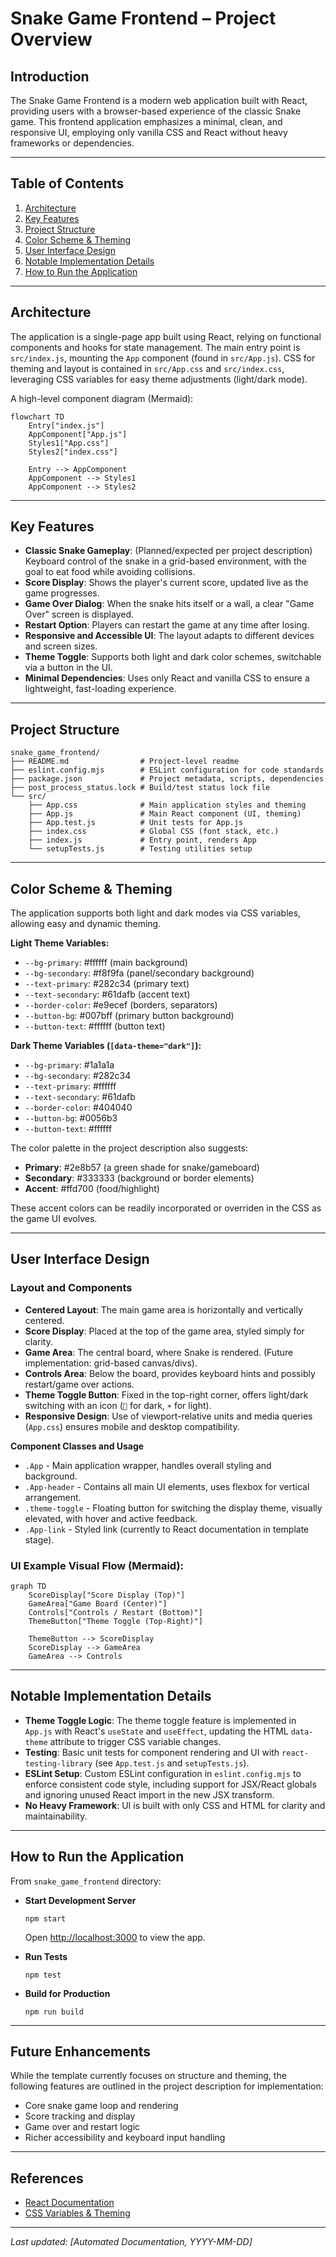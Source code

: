 # Snake Game Frontend – Project Overview

## Introduction

The Snake Game Frontend is a modern web application built with React, providing users with a browser-based experience of the classic Snake game. This frontend application emphasizes a minimal, clean, and responsive UI, employing only vanilla CSS and React without heavy frameworks or dependencies.

---

## Table of Contents

1. [Architecture](#architecture)
2. [Key Features](#key-features)
3. [Project Structure](#project-structure)
4. [Color Scheme & Theming](#color-scheme--theming)
5. [User Interface Design](#user-interface-design)
6. [Notable Implementation Details](#notable-implementation-details)
7. [How to Run the Application](#how-to-run-the-application)

---

## Architecture

The application is a single-page app built using React, relying on functional components and hooks for state management. The main entry point is `src/index.js`, mounting the `App` component (found in `src/App.js`). CSS for theming and layout is contained in `src/App.css` and `src/index.css`, leveraging CSS variables for easy theme adjustments (light/dark mode).

A high-level component diagram (Mermaid):

```mermaid
flowchart TD
    Entry["index.js"]
    AppComponent["App.js"]
    Styles1["App.css"]
    Styles2["index.css"]

    Entry --> AppComponent
    AppComponent --> Styles1
    AppComponent --> Styles2
```

---

## Key Features

- **Classic Snake Gameplay**: (Planned/expected per project description) Keyboard control of the snake in a grid-based environment, with the goal to eat food while avoiding collisions.
- **Score Display**: Shows the player's current score, updated live as the game progresses.
- **Game Over Dialog**: When the snake hits itself or a wall, a clear "Game Over" screen is displayed.
- **Restart Option**: Players can restart the game at any time after losing.
- **Responsive and Accessible UI**: The layout adapts to different devices and screen sizes.
- **Theme Toggle**: Supports both light and dark color schemes, switchable via a button in the UI.
- **Minimal Dependencies**: Uses only React and vanilla CSS to ensure a lightweight, fast-loading experience.

---

## Project Structure

```
snake_game_frontend/
├── README.md                # Project-level readme
├── eslint.config.mjs        # ESLint configuration for code standards
├── package.json             # Project metadata, scripts, dependencies
├── post_process_status.lock # Build/test status lock file
└── src/
    ├── App.css              # Main application styles and theming
    ├── App.js               # Main React component (UI, theming)
    ├── App.test.js          # Unit tests for App.js
    ├── index.css            # Global CSS (font stack, etc.)
    ├── index.js             # Entry point, renders App
    └── setupTests.js        # Testing utilities setup
```

---

## Color Scheme & Theming

The application supports both light and dark modes via CSS variables, allowing easy and dynamic theming.

**Light Theme Variables:**
- `--bg-primary`: #ffffff (main background)
- `--bg-secondary`: #f8f9fa (panel/secondary background)
- `--text-primary`: #282c34 (primary text)
- `--text-secondary`: #61dafb (accent text)
- `--border-color`: #e9ecef (borders, separators)
- `--button-bg`: #007bff (primary button background)
- `--button-text`: #ffffff (button text)

**Dark Theme Variables (`[data-theme="dark"]`):**
- `--bg-primary`: #1a1a1a
- `--bg-secondary`: #282c34
- `--text-primary`: #ffffff
- `--text-secondary`: #61dafb
- `--border-color`: #404040
- `--button-bg`: #0056b3
- `--button-text`: #ffffff

The color palette in the project description also suggests:
- **Primary**: #2e8b57 (a green shade for snake/gameboard)
- **Secondary**: #333333 (background or border elements)
- **Accent**: #ffd700 (food/highlight)

These accent colors can be readily incorporated or overriden in the CSS as the game UI evolves.

---

## User Interface Design

### Layout and Components

- **Centered Layout**: The main game area is horizontally and vertically centered.
- **Score Display**: Placed at the top of the game area, styled simply for clarity.
- **Game Area**: The central board, where Snake is rendered. (Future implementation: grid-based canvas/divs).
- **Controls Area**: Below the board, provides keyboard hints and possibly restart/game over actions.
- **Theme Toggle Button**: Fixed in the top-right corner, offers light/dark switching with an icon (`🌙` for dark, `☀️` for light).
- **Responsive Design**: Use of viewport-relative units and media queries (`App.css`) ensures mobile and desktop compatibility.

**Component Classes and Usage**
- `.App` - Main application wrapper, handles overall styling and background.
- `.App-header` - Contains all main UI elements, uses flexbox for vertical arrangement.
- `.theme-toggle` - Floating button for switching the display theme, visually elevated, with hover and active feedback.
- `.App-link` - Styled link (currently to React documentation in template stage).

### UI Example Visual Flow (Mermaid):

```mermaid
graph TD
    ScoreDisplay["Score Display (Top)"]
    GameArea["Game Board (Center)"]
    Controls["Controls / Restart (Bottom)"]
    ThemeButton["Theme Toggle (Top-Right)"]

    ThemeButton --> ScoreDisplay
    ScoreDisplay --> GameArea
    GameArea --> Controls
```

---

## Notable Implementation Details

- **Theme Toggle Logic**: The theme toggle feature is implemented in `App.js` with React's `useState` and `useEffect`, updating the HTML `data-theme` attribute to trigger CSS variable changes.
- **Testing**: Basic unit tests for component rendering and UI with `react-testing-library` (see `App.test.js` and `setupTests.js`).
- **ESLint Setup**: Custom ESLint configuration in `eslint.config.mjs` to enforce consistent code style, including support for JSX/React globals and ignoring unused React import in the new JSX transform.
- **No Heavy Framework**: UI is built with only CSS and HTML for clarity and maintainability.

---

## How to Run the Application

From `snake_game_frontend` directory:

- **Start Development Server**
  ```
  npm start
  ```
  Open [http://localhost:3000](http://localhost:3000) to view the app.

- **Run Tests**
  ```
  npm test
  ```

- **Build for Production**
  ```
  npm run build
  ```

---

## Future Enhancements

While the template currently focuses on structure and theming, the following features are outlined in the project description for implementation:
- Core snake game loop and rendering
- Score tracking and display
- Game over and restart logic
- Richer accessibility and keyboard input handling

---

## References

- [React Documentation](https://reactjs.org/)
- [CSS Variables & Theming](https://developer.mozilla.org/en-US/docs/Web/CSS/Using_CSS_custom_properties)

---

_Last updated: [Automated Documentation, YYYY-MM-DD]_

